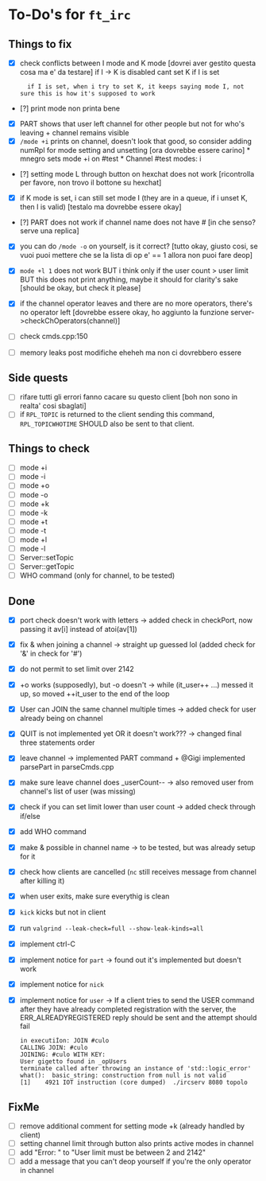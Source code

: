 # To-Do's for `ft_irc`

## Things to fix
- [x] check conflicts between I mode and K mode [dovrei aver gestito questa cosa ma e' da testare]
		if I -> K is disabled
		cant set K if I is set

		if I is set, when i try to set K, it keeps saying mode I, not sure this is how it's supposed to work
- [?] print mode non printa bene
- [x] PART shows that user left channel for other people but not for who's leaving + channel remains visible
- [x] `/mode +i` prints on channel, doesn't look that good, so consider adding numRpl for mode setting and unsetting [ora dovrebbe essere carino]
		* mnegro sets mode +i on #test
		* Channel #test modes: i
- [?] setting mode L through button on hexchat does not work [ricontrolla per favore, non trovo il bottone su hexchat]
- [x] if K mode is set, i can still set mode I (they are in a queue, if i unset K, then I is valid) [testalo ma dovrebbe essere okay]
- [?] PART does not work if channel name does not have # [in che senso? serve una replica]
- [x] you can do `/mode -o` on yourself, is it correct? [tutto okay, giusto cosi, se vuoi puoi mettere che se la lista di op e' == 1 allora non puoi fare deop]
- [x] `mode +l 1` does not work BUT i think only if the user count > user limit BUT this does not print anything, maybe it should for clarity's sake [should be okay, but check it please]
- [x] if the channel operator leaves and there are no more operators, there's no operator left [dovrebbe essere okay, ho aggiunto la funzione server->checkChOperators(channel)]
- [ ] check cmds.cpp:150
- [ ] memory leaks post modifiche eheheh ma non ci dovrebbero essere


## Side quests
- [ ] rifare tutti gli errori fanno cacare su questo client [boh non sono in realta' cosi sbaglati]
- [ ] if `RPL_TOPIC` is returned to the client sending this command, `RPL_TOPICWHOTIME` SHOULD also be sent to that client.

## Things to check
- [ ] mode +i
- [ ] mode -i
- [ ] mode +o
- [ ] mode -o
- [ ] mode +k
- [ ] mode -k
- [ ] mode +t
- [ ] mode -t
- [ ] mode +l
- [ ] mode -l
- [ ] Server::setTopic
- [ ] Server::getTopic
- [ ] WHO command (only for channel, to be tested)

## Done
- [x] port check doesn't work with letters						-> added check in checkPort, now passing it av[i] instead of atoi(av[1])
- [x] fix & when joining a channel								 -> straight up guessed lol (added check for '&' in check for '#')
- [x] do not permit to set limit over 2142
- [x] +o works (supposedly), but -o doesn't						-> while (it_user++ ...) messed it up, so moved ++it_user to the end of the loop
- [x] User can JOIN the same channel multiple times				-> added check for user already being on channel
- [x] QUIT is not implemented yet OR it doesn't work???			-> changed final three statements order
- [x] leave channel												-> implemented PART command + @Gigi implemented parsePart in parseCmds.cpp
- [x] make sure leave channel does _userCount--					-> also removed user from channel's list of user (was missing)
- [x] check if you can set limit lower than user count			-> added check through if/else
- [x] add WHO command
- [x] make & possible in channel name							-> to be tested, but was already setup for it
- [x] check how clients are cancelled (`nc` still receives message from channel after killing it)
- [X] when user exits, make sure everythig is clean
- [x] `kick` kicks but not in client
- [x] run `valgrind --leak-check=full --show-leak-kinds=all`
- [x] implement ctrl-C
- [x] implement notice for `part` -> found out it's implemented but doesn't work
- [x] implement notice for `nick`
- [x] implement notice for `user` -> If a client tries to send the USER command after they have already completed registration with the server, the ERR_ALREADYREGISTERED reply should be sent and the attempt should fail

	```
	in executiÍon: JOIN #culo  
	CALLING JOIN: #culo  
	JOINING: #culo WITH KEY:   
	User gigetto found in _opUsers  
	terminate called after throwing an instance of 'std::logic_error'  
	what():  basic_string: construction from null is not valid  
	[1]    4921 IOT instruction (core dumped)  ./ircserv 8080 topolo  
	```

## FixMe
- [ ] remove additional comment for setting mode +k (already handled by client)
- [ ] setting channel limit through button also prints active modes in channel
- [ ] add "Error: " to "User limit must be between 2 and 2142"
- [ ] add a message that you can't deop yourself if you're the only operator in channel
